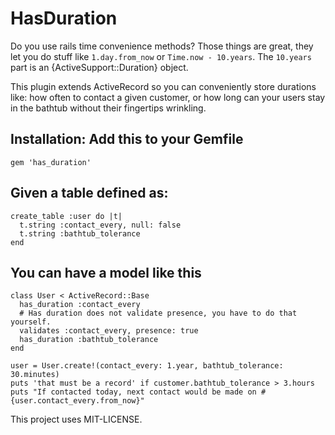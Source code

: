 # HasDuration

Do you use rails time convenience methods? Those things are great, they let you do stuff like `1.day.from_now` or `Time.now - 10.years`. The `10.years` part is an {ActiveSupport::Duration} object.

This plugin extends ActiveRecord so you can conveniently store durations like: how often to contact a given customer, or how long can your users stay in the bathtub without their fingertips wrinkling.


## Installation: Add this to your Gemfile

    gem 'has_duration'

## Given a table defined as:

    create_table :user do |t|
      t.string :contact_every, null: false
      t.string :bathtub_tolerance
    end

## You can have a model like this

    class User < ActiveRecord::Base
      has_duration :contact_every
      # Has duration does not validate presence, you have to do that yourself.
      validates :contact_every, presence: true
      has_duration :bathtub_tolerance
    end

    user = User.create!(contact_every: 1.year, bathtub_tolerance: 30.minutes)
    puts 'that must be a record' if customer.bathtub_tolerance > 3.hours
    puts "If contacted today, next contact would be made on #{user.contact_every.from_now}"

This project uses MIT-LICENSE.
